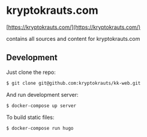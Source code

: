 # kryptokrauts.com
[https://kryptokrauts.com/](https://kryptokrauts.com/)

contains all sources and content for kryptokrauts.com

## Development
Just clone the repo:

``` sh
$ git clone git@github.com:kryptokrauts/kk-web.git
```

And run development server:

``` sh
$ docker-compose up server
```

To build static files:

``` sh
$ docker-compose run hugo
```
